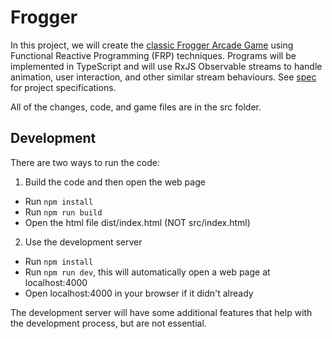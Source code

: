 # Frogger

In this project, we will create the [classic Frogger Arcade Game](https://www.youtube.com/watch?v=l9fO-YuWPSk) using Functional Reactive Programming (FRP) techniques. Programs will be implemented in TypeScript and will use RxJS Observable streams to handle animation, user interaction, and other similar stream behaviours. See [spec](https://github.com/ziqiwong228/frp/blob/main/spec.pdf) for project specifications.

All of the changes, code, and game files are in the src folder.

## Development

There are two ways to run the code:

1. Build the code and then open the web page

- Run `npm install`
- Run `npm run build`
- Open the html file dist/index.html (NOT src/index.html)

2. Use the development server

- Run `npm install`
- Run `npm run dev`, this will automatically open a web page at localhost:4000
- Open localhost:4000 in your browser if it didn't already

The development server will have some additional features that help with the
development process, but are not essential.

